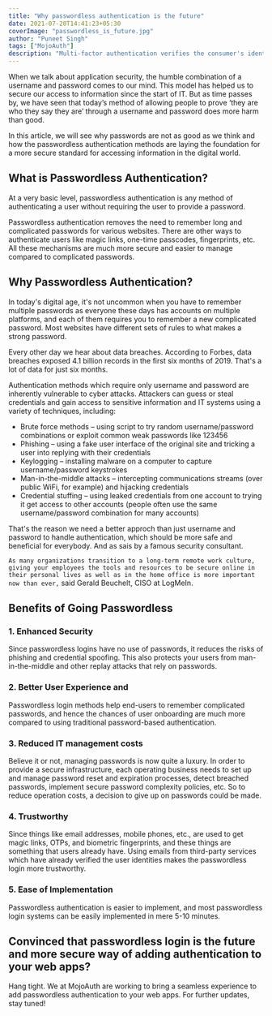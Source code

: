 ```yaml
---
title: "Why passwordless authentication is the future"
date: 2021-07-20T14:41:23+05:30
coverImage: "passwordless_is_future.jpg"
author: "Puneet Singh"
tags: ["MojoAuth"]
description: "Multi-factor authentication verifies the consumer's identity in multiple steps using different methods. Hence, it provides another layer of security on top of the login credentials."
---
```


When we talk about application security, the humble combination of a username and password comes to our mind.
This model has helped us to secure our access to information since the start of IT. But as time passes by, we have seen that today’s method of allowing people to prove ‘they are who they say they are’ through a username and password does more harm than good. 

In this article, we will see why passwords are not as good as we think and how the passwordless authentication methods are laying the foundation for a more secure standard for accessing information in the digital world.

## What is Passwordless Authentication?

At a very basic level, passwordless authentication is any method of authenticating a user without requiring the user to provide a password.

Passwordless authentication removes the need to remember long and complicated passwords for various websites. There are other ways to authenticate users like magic links, one-time passcodes, fingerprints, etc. All these mechanisms are much more secure and easier to manage compared to complicated passwords.  

## Why Passwordless Authentication?

In today's digital age, it's not uncommon when you have to remember multiple passwords as everyone these days has accounts on multiple platforms, and each of them requires you to remember a new complicated password. Most websites have different sets of rules to what makes a strong password. 

Every other day we hear about data breaches. According to Forbes, data breaches exposed 4.1 billion records in the first six months of 2019. That's a lot of data for just six months.

Authentication methods which require only username and password are inherently vulnerable to cyber attacks. Attackers can guess or steal credentials and gain access to sensitive information and IT systems using a variety of techniques, including:

 - Brute force methods – using script to try random username/password combinations or exploit common weak passwords like 123456
 - Phishing – using a fake user interface of the original site and tricking a user into replying with their credentials
 - Keylogging – installing malware on a computer to capture username/password keystrokes
 - Man-in-the-middle attacks – intercepting communications streams (over public WiFi, for example) and hijacking credentials
 - Credential stuffing – using leaked credentials from one account to trying it get access to other accounts (people often use the same username/password combination for many accounts)

That's the reason we need a better approch than just username and password to handle authentication, which should be more safe and beneficial for everybody. And as sais by a famous security consultant.

`As many organizations transition to a long-term remote work culture, giving your employees the tools and resources to be secure online in their personal lives as well as in the home office is more important now than ever,` said Gerald Beuchelt, CISO at LogMeIn.


## Benefits of Going Passwordless

### 1. Enhanced Security
Since passwordless logins have no use of passwords, it reduces the risks of phishing and credential spoofing. This also protects your users from man-in-the-middle and other replay attacks that rely on passwords.

### 2. Better User Experience and 
Passwordless login methods help end-users to remember complicated passwords, and hence the chances of user onboarding are much more compared to using traditional password-based authentication.

### 3. Reduced IT management costs
Believe it or not, managing passwords is now quite a luxury. In order to provide a secure infrastructure, each operating business needs to set up and manage password reset and expiration processes, detect breached passwords, implement secure password complexity policies, etc. So to reduce operation costs, a decision to give up on passwords could be made.

### 4. Trustworthy
Since things like email addresses, mobile phones, etc., are used to get magic links, OTPs, and biometric fingerprints, and these things are something that users already have. Using emails from third-party services which have already verified the user identities makes the passwordless login more trustworthy.

### 5. Ease of Implementation
Passwordless authentication is easier to implement, and most passwordless login systems can be easily implemented in mere 5-10 minutes. 



## Convinced that passwordless login is the future and more secure way of adding authentication to your web apps? 

Hang tight. We at MojoAuth are working to bring a seamless experience to add passwordless authentication to your web apps. 
For further updates, stay tuned!